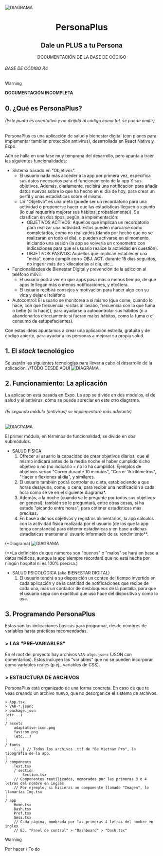 ![DIAGRAMA](https://personaplus.vercel.app/PP_BANNER_DEV.png)
<h1 align="center">PersonaPlus</h1>
<h2 align="center">Dale un PLUS a tu Persona</h2>
<p align="center">
DOCUMENTACIÓN DE LA BASE DE CÓDIGO
</p>

###### BASE DE CÓDIGO R4

> [!WARNING]
> **DOCUMENTACIÓN INCOMPLETA**

## 0. ¿Qué es PersonaPlus?
###### (Este punto es orientativo y no dirijido al código como tal, se puede omitir)
PersonaPlus es una aplicación de salud y bienestar digital (con planes para implementar también protección antivirus), desarrollada en React Native y Expo.

Aún se halla en una fase muy temprana del desarrollo, pero apunta a traer las siguientes funcionalidades:
- Sistema basado en "Objetivos".
	- El usuario nada más acceder a la app por primera vez, especifica sus datos necesarios para el funcionamiento de la app Y sus objetivos. Además, diariamente, recibirá una notificación para añadir datos nuevos sobre lo que ha hecho en el día de hoy, para crear un perfil y unas estadísticas sobre el mismo.
	- Un "Objetivo" es una meta (puede ser un recordatorio para una actividad o proponerse hacer que las estadísticas lleguen a `x` punto (lo cual requeriría mejorar sus hábitos, probablemente)). Se clasifican en dos tipos, según la implementación:
		- OBJETIVOS ACTIVOS: Aquellos que implican un recordatorio para realizar una actividad. Estos pueden marcarse como completados, como no realizados (dando por hecho que no se realizarán en todo el día), o pueden activarse en el momento, iniciando una sesión (la app se volvería un cronometro con indicaciones para que el usuario realice la actividad en cuestión).
		- OBJETIVOS PASIVOS: Aquellos que implican establecer una "meta", como cumplir con `x` OBJ. ACT. durante 15 días seguidos, no ingerir más de `x` kilocalorías al día, etc...
- Funcionalidades de Bienestar Digital y prevención de la adicción al teléfono móvil.
	- El usuario podrá ver en que apps pasa más o menos tiempo, de que apps le llegan más o menos notificaciones, y etcétera.
	- El usuario recibirá consejos y motivación para hacer algo con su vida y dejar el teléfono.
- Autocontrol: El usuario se monitorea a si mismo (que come, cuando lo hace, con que frecuencia, visitas al lavabo, frecuencia con la que fuma o bebe (si lo hace)), para ayudarse a autocontrolar sus hábitos (o a abandonarlos directamente si fueran malos hábitos, como la fuma o el consumo de estupefacientes).

Con estas ideas apuntamos a crear una aplicación estrella, gratuita y de código abierto, para ayudar a las personas a mejorar su propia salud.

## 1. El *stack* tecnológico
Se usarán las siguientes tecnologías para llevar a cabo el desarrollo de la aplicación.
//TODO DESDE AQUÍ
![DIAGRAMA](https://personaplus.vercel.app/stack_del_proyecto.png)

## 2. Funcionamiento: La aplicación
La aplicación está basada en Expo.
La app se divide en dos módulos, el de salud y el antivirus, cómo se puede apreciar en este otro diagrama.
###### (El segundo módulo (antivirus) se implementará más adelante)

![DIAGRAMA](https://personaplus.vercel.app/org_esquema_app.png)

El primer módulo, en términos de funcionalidad, se divide en dos submódulos.
-	SALUD FÍSICA
	1. Ofrecer al usuario la capacidad de crear objetivos diarios, que él mismo indicará antes de la media noche el haber cumplido dicho objetivo o no (no indicarlo = no lo ha cumplido). Ejemplos de objetivos serían "Correr durante 10 minutos", "Correr 15 kilómetros", "Hacer x flexiones al día", y similares.
	2. El usuario también podrá controlar su dieta, estableciendo a que horas desayuna, come, o cena, para recibir una notificación a cada hora como se ve en el siguiente diagrama*.
	3. Además, a la noche (cuando se le pregunte por todos sus objetivos en general), también se le preguntará, entre otras cosas, si ha estado "picando entre horas", para obtener estadísticas más precisas.
	4. En base a dichos objetivos y registros alimentarios, la app cálculos con la actividad física realizada por el usuario (de los que la app tenga constancia) para obtener estadísticas y en base a dichas estadísticas mantener al usuario informado de su rendimiento**.

(*Diagrama)
![DIAGRAMA](https://personaplus.vercel.app/func_salud1_dieta.png)

(**La definición de que números son "buenos" o "malos" se hará en base a datos médicos, aunque la app siempre recordará que no está hecha por ningún hospital ni es 100% precisa.)

- SALUD PSICOLÓGICA (aka BIENESTAR DIGITAL)
	1.	El usuario tendrá a su disposición un conteo del tiempo invertido en cada aplicación y de la cantidad de notificaciones que recibe de cada una, mas un contador de desbloqueos de la pantalla, para que el usuario sepa con exactitud que uso hace del dispositivo y como lo usa.
	
## 3. Programando PersonaPlus
Estas son las indicaciones básicas para programar, desde nombres de variables hasta prácticas recomendadas.

### > LAS "PRE-VARIABLES"
En el *root* del proyecto hay archivos `VAR-algo.jsonc` (JSON con comentarios).
Estos incluyen las "variables" que no se pueden incorporar como variables reales (p ej., variables de CSS).

### > ESTRUCTURA DE ARCHIVOS
PersonaPlus está organizado de una forma concreta. En caso de que te veas creando un archivo nuevo, que no desorganice el sistema de archivos.

```
> App.tsx
> VAR-*.jsonc
> package.json
(etc...)
|
/ assets
	adaptative-icon.png
	favicon.png
	(etc...)
|
/ fonts
	(...) // Todos los archivos .ttf de "Be Vietnam Pro", la tipografía de la app.
|
/ components
	Text.tsx
	/ section
		Section.tsx
	// Componentes reutilizados, nombrados por las primeras 3 o 4 letras del nombre en inglés
	// Por ejemplo, si hicieras un componente llamado "Imagen", lo llamarías Img.tsx
|
/ app
	Home.tsx
	Dash.tsx
	Prof.tsx
	Sess.tsx
	// Cada página, nombrada por las primeras 4 letras del nombre en ingles
	// EJ. "Panel de control" > "Dashboard" > "Dash.tsx"
```

> [!WARNING]
> Por hacer / To do
